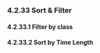 ### 4.2.33 Sort & Filter




#### 4.2.33.1 Filter by class




#### 4.2.33.2 Sort by Time Length




